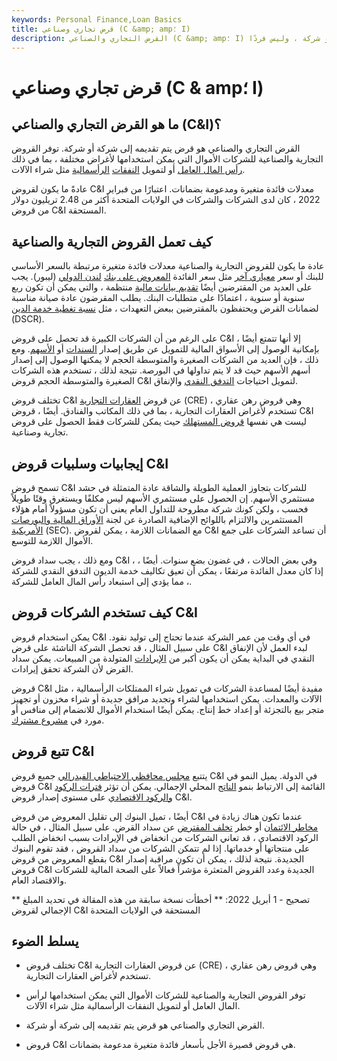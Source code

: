 ```yaml
---
keywords: Personal Finance,Loan Basics
title: قرض تجاري وصناعي (C &amp; amp؛ I)
description: القرض التجاري والصناعي (C &amp; amp؛ I) هو نوع من القروض قصيرة الأجل يتم تقديمها إلى شركة أو شركة ، وليس فردًا.
---
```


# قرض تجاري وصناعي (C & amp؛ I)
## ما هو القرض التجاري والصناعي (C&I)؟

القرض التجاري والصناعي هو قرض يتم تقديمه إلى شركة أو شركة. توفر القروض التجارية والصناعية للشركات الأموال التي يمكن استخدامها لأغراض مختلفة ، بما في ذلك [رأس المال العامل](/workingcapital) أو لتمويل [النفقات](/capitalexpenditure) [الرأسمالية](/capitalexpenditure) مثل شراء الآلات.

عادةً ما يكون لقروض C&I معدلات فائدة متغيرة ومدعومة بضمانات. اعتبارًا من فبراير 2022 ، كان لدى الشركات والشركات في الولايات المتحدة أكثر من 2.48 تريليون دولار من قروض C&I المستحقة.

## كيف تعمل القروض التجارية والصناعية

عادة ما يكون للقروض التجارية والصناعية معدلات فائدة متغيرة مرتبطة بالسعر الأساسي للبنك أو سعر [معياري آخر](/benchmark) مثل سعر الفائدة [المعروض على بنك](/libor) [لندن الدولي](/libor) (ليبور). يجب على العديد من المقترضين أيضًا [تقديم بيانات مالية](/financial-statements) منتظمة ، والتي يمكن أن تكون ربع سنوية أو سنوية ، اعتمادًا على متطلبات البنك. يطلب المقرضون عادة صيانة مناسبة لضمانات القرض ويحتفظون بالمقترضين ببعض التعهدات ، مثل [نسبة تغطية خدمة الدين](/dscr) (DSCR).

على الرغم من أن الشركات الكبيرة قد تحصل على قروض C&I ، إلا أنها تتمتع أيضًا بإمكانية الوصول إلى الأسواق المالية للتمويل عن طريق إصدار [السندات](/bond) أو [الأسهم](/equity). ومع ذلك ، فإن العديد من الشركات الصغيرة والمتوسطة الحجم لا يمكنها الوصول إلى إصدار أسهم الأسهم حيث قد لا يتم تداولها في البورصة. نتيجة لذلك ، تستخدم هذه الشركات الصغيرة والمتوسطة الحجم قروض C&I لتمويل احتياجات [التدفق النقدي](/cashflow) والإنفاق.

تختلف قروض C&I عن قروض [العقارات التجارية](/commercial-real-estate-loan) (CRE) ، وهي قروض رهن عقاري تستخدم لأغراض العقارات التجارية ، بما في ذلك المكاتب والفنادق. أيضًا ، قروض C&I ليست هي نفسها [قروض المستهلك](/consumercredit) حيث يمكن للشركات فقط الحصول على قروض تجارية وصناعية.

## إيجابيات وسلبيات قروض C&I

تسمح قروض C&I للشركات بتجاوز العملية الطويلة والشاقة عادة المتمثلة في حشد مستثمري الأسهم. إن الحصول على مستثمري الأسهم ليس مكلفًا ويستغرق وقتًا طويلاً فحسب ، ولكن كونك شركة مطروحة للتداول العام يعني أن تكون مسؤولاً أمام هؤلاء المستثمرين والالتزام باللوائح الإضافية الصادرة عن لجنة [الأوراق المالية والبورصات الأمريكية](/sec) (SEC). مع الضمانات اللازمة ، يمكن لقروض C&I أن تساعد الشركات على جمع الأموال اللازمة للتوسع.

ومع ذلك ، يجب سداد قروض C&I ، وفي بعض الحالات ، في غضون بضع سنوات. أيضًا ، إذا كان معدل الفائدة مرتفعًا ، يمكن أن تعيق تكاليف خدمة الديون التدفق النقدي للشركة ، مما يؤدي إلى استبعاد رأس المال العامل للشركة.

## كيف تستخدم الشركات قروض C&I

يمكن استخدام قروض C&I في أي وقت من عمر الشركة عندما تحتاج إلى توليد نقود. على سبيل المثال ، قد تحصل الشركة الناشئة على قرض C&I لبدء العمل لأن الإنفاق النقدي في البداية يمكن أن يكون أكبر من [الإيرادات](/revenue) المتولدة من المبيعات. يمكن سداد القرض لأن الشركة تحقق إيرادات.

قروض C&I مفيدة أيضًا لمساعدة الشركات في تمويل شراء الممتلكات الرأسمالية ، مثل الآلات والمعدات. يمكن استخدامها لشراء وتجديد مرافق جديدة أو شراء مخزون أو تجهيز متجر بيع بالتجزئة أو إعداد خط إنتاج. يمكن أيضًا استخدام الأموال للانضمام إلى منافس أو مورد في [مشروع مشترك](/jointventure).

## تتبع قروض C&I

يتتبع [مجلس محافظي الاحتياطي الفيدرالي](/frb) جميع قروض C&I في الدولة. يميل النمو في قروض C&I القائمة إلى الارتباط بنمو [الناتج](/gdp) المحلي الإجمالي. يمكن أن تؤثر [فترات الركود والركود الاقتصادي](/recession) على مستوى إصدار قروض C&I.

أيضًا ، تميل البنوك إلى تقليل المعروض من قروض C&I عندما تكون هناك زيادة في [مخاطر الائتمان](/creditrisk) أو خطر [تخلف المقترض](/default2) عن سداد القرض. على سبيل المثال ، في حالة الركود الاقتصادي ، قد تعاني الشركات من انخفاض في الإيرادات بسبب انخفاض الطلب على منتجاتها أو خدماتها. إذا لم تتمكن الشركات من سداد القروض ، فقد تقوم البنوك بقطع المعروض من قروض C&I الجديدة. نتيجة لذلك ، يمكن أن تكون مراقبة إصدار قروض C&I الجديدة وعدد القروض المتعثرة مؤشراً فعالاً على الصحة المالية للشركات والاقتصاد العام.

** تصحيح - 1 أبريل 2022: ** أخطأت نسخة سابقة من هذه المقالة في تحديد المبلغ الإجمالي لقروض C&I المستحقة في الولايات المتحدة

## يسلط الضوء

- تختلف قروض C&I عن قروض العقارات التجارية (CRE) ، وهي قروض رهن عقاري تستخدم لأغراض العقارات التجارية.

- توفر القروض التجارية والصناعية للشركات الأموال التي يمكن استخدامها لرأس المال العامل أو لتمويل النفقات الرأسمالية مثل شراء الآلات.

- القرض التجاري والصناعي هو قرض يتم تقديمه إلى شركة أو شركة.

- قروض C&I هي قروض قصيرة الأجل بأسعار فائدة متغيرة مدعومة بضمانات.

